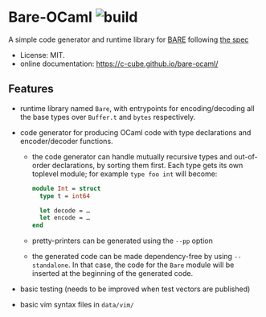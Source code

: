 
# Bare-OCaml ![build](https://github.com/c-cube/bare/workflows/build/badge.svg)

A simple code generator and runtime library for [BARE](https://baremessages.org/)
following [the spec](https://datatracker.ietf.org/doc/draft-devault-bare/11/)

- License: MIT.
- online documentation: https://c-cube.github.io/bare-ocaml/

## Features

- runtime library named `Bare`, with entrypoints for encoding/decoding
  all the base types over `Buffer.t` and `bytes` respectively.

- code generator for producing OCaml code with type declarations and encoder/decoder functions.
  * the code generator can handle mutually recursive types and out-of-order
    declarations, by sorting them first.
    Each type gets its own toplevel module; for example `type foo int`
    will become:

    ```ocaml
    module Int = struct
      type t = int64

      let decode = …
      let encode = …
    end
    ```
  * pretty-printers can be generated using the `--pp` option
  * the generated code can be made dependency-free by using `--standalone`.
    In that case, the code for the `Bare` module will be inserted at the beginning
    of the generated code.
- basic testing (needs to be improved when test vectors are published)
- basic vim syntax files in `data/vim/`
